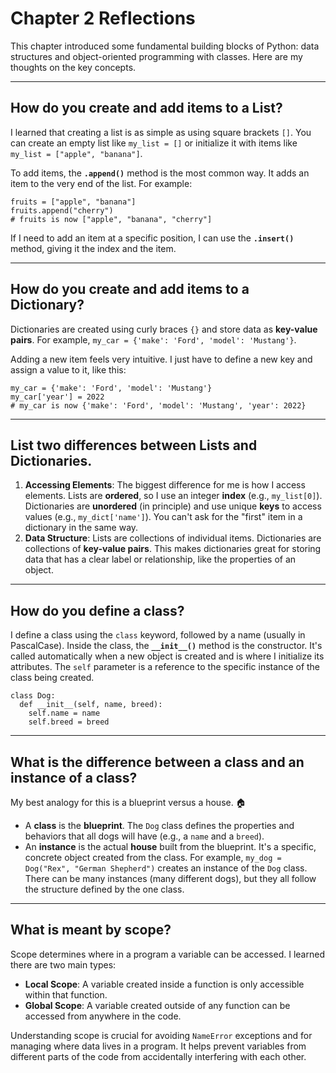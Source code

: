 # Chapter 2 Reflections

This chapter introduced some fundamental building blocks of Python: data structures and object-oriented programming with classes. Here are my thoughts on the key concepts.

***

## How do you create and add items to a List?

I learned that creating a list is as simple as using square brackets `[]`. You can create an empty list like `my_list = []` or initialize it with items like `my_list = ["apple", "banana"]`.

To add items, the **`.append()`** method is the most common way. It adds an item to the very end of the list. For example:

    fruits = ["apple", "banana"]
    fruits.append("cherry")
    # fruits is now ["apple", "banana", "cherry"]

If I need to add an item at a specific position, I can use the **`.insert()`** method, giving it the index and the item.

***

## How do you create and add items to a Dictionary?

Dictionaries are created using curly braces `{}` and store data as **key-value pairs**. For example, `my_car = {'make': 'Ford', 'model': 'Mustang'}`.

Adding a new item feels very intuitive. I just have to define a new key and assign a value to it, like this:

    my_car = {'make': 'Ford', 'model': 'Mustang'}
    my_car['year'] = 2022
    # my_car is now {'make': 'Ford', 'model': 'Mustang', 'year': 2022}

***

## List two differences between Lists and Dictionaries.

1.  **Accessing Elements**: The biggest difference for me is how I access elements. Lists are **ordered**, so I use an integer **index** (e.g., `my_list[0]`). Dictionaries are **unordered** (in principle) and use unique **keys** to access values (e.g., `my_dict['name']`). You can't ask for the "first" item in a dictionary in the same way.
2.  **Data Structure**: Lists are collections of individual items. Dictionaries are collections of **key-value pairs**. This makes dictionaries great for storing data that has a clear label or relationship, like the properties of an object.

***

## How do you define a class?

I define a class using the `class` keyword, followed by a name (usually in PascalCase). Inside the class, the **`__init__()`** method is the constructor. It's called automatically when a new object is created and is where I initialize its attributes. The `self` parameter is a reference to the specific instance of the class being created.

    class Dog:
      def __init__(self, name, breed):
        self.name = name
        self.breed = breed

***

## What is the difference between a class and an instance of a class?

My best analogy for this is a blueprint versus a house. 🏠

* A **class** is the **blueprint**. The `Dog` class defines the properties and behaviors that all dogs will have (e.g., a `name` and a `breed`).
* An **instance** is the actual **house** built from the blueprint. It's a specific, concrete object created from the class. For example, `my_dog = Dog("Rex", "German Shepherd")` creates an instance of the `Dog` class. There can be many instances (many different dogs), but they all follow the structure defined by the one class.

***

## What is meant by scope?

Scope determines where in a program a variable can be accessed. I learned there are two main types:

* **Local Scope**: A variable created inside a function is only accessible within that function.
* **Global Scope**: A variable created outside of any function can be accessed from anywhere in the code.

Understanding scope is crucial for avoiding `NameError` exceptions and for managing where data lives in a program. It helps prevent variables from different parts of the code from accidentally interfering with each other.